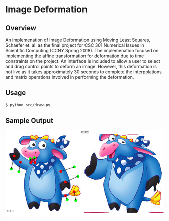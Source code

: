 # Image Deformation

## Overview

An implemenation of Image Deformation using Moving Least Squares, Schaefer et. al. as the final project for CSC 301 Numerical Issues in Scientific Computing (CCNY Spring 2018). The implemenation focused on implementing the affine transformation for deformation due to time constraints on the project. An interface is included to allow a user to select and drag control points to deform an image. However, this deformation is not live as it takes approximately 30 seconds to complete the interpolations and matrix operations involved in performing the deformation.

## Usage

```
$ python src/draw.py
```

## Sample Output
<img src="https://raw.githubusercontent.com/PooneetThaper/ImageDeformation/master/sample_output/Deformed_sample.png" />
